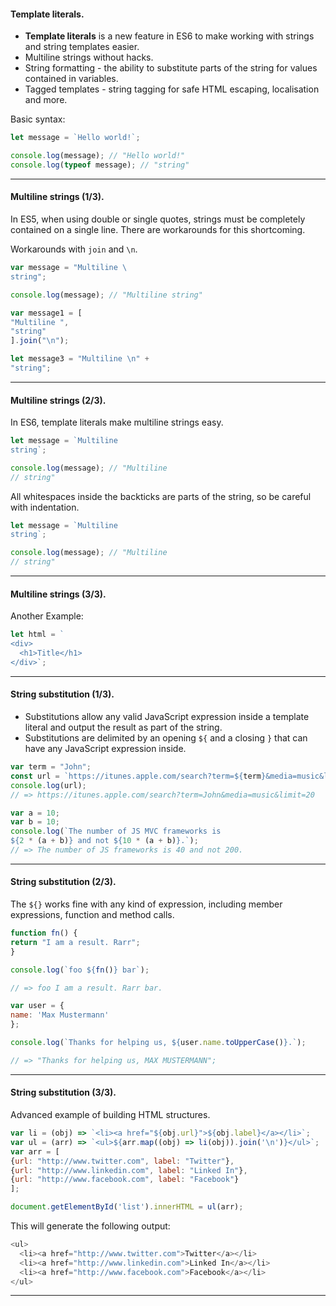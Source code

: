 

#### Template literals.

- __Template literals__ is a new feature in ES6 to make working with strings and string templates easier.
- Multiline strings without hacks.
- String formatting - the ability to substitute parts of the string for values contained in variables. 
- Tagged templates - string tagging for safe HTML escaping, localisation and more.

Basic syntax:

```js []
let message = `Hello world!`;

console.log(message); // "Hello world!" 
console.log(typeof message); // "string"
```

---

#### Multiline strings (1/3).

In ES5, when using double or single quotes, strings must be completely contained on a single line. There are workarounds
for this shortcoming.

Workarounds with  `join` and `\n`.

```js []
var message = "Multiline \
string";

console.log(message); // "Multiline string"

var message1 = [
"Multiline ",
"string"
].join("\n");

let message3 = "Multiline \n" +
"string";
```

---

#### Multiline strings (2/3).

In ES6, template literals make multiline strings easy.

```js []
let message = `Multiline
string`;

console.log(message); // "Multiline
// string"
```

All whitespaces inside the backticks are parts of the string, so be careful with indentation.

```js []
let message = `Multiline
string`;

console.log(message); // "Multiline
// string"
```

---

#### Multiline strings (3/3).



Another Example:

```js []
let html = `
<div>
  <h1>Title</h1>
</div>`;
```

---

#### String substitution (1/3).

- Substitutions allow any valid JavaScript expression inside a template literal and output the result as part
of the string.
- Substitutions are delimited by an opening `${` and a closing `}` that can have any JavaScript expression inside.

```js []
var term = "John";
const url = `https://itunes.apple.com/search?term=${term}&media=music&limit=20`;
console.log(url);
// => https://itunes.apple.com/search?term=John&media=music&limit=20

var a = 10;
var b = 10;
console.log(`The number of JS MVC frameworks is
${2 * (a + b)} and not ${10 * (a + b)}.`);
// => The number of JS frameworks is 40 and not 200.
```

---

#### String substitution (2/3).

The `${}` works fine with any kind of expression, including member expressions, function and method calls.

```js []
function fn() {
return "I am a result. Rarr";
}

console.log(`foo ${fn()} bar`);

// => foo I am a result. Rarr bar.
```

```js []
var user = {
name: 'Max Mustermann'
};

console.log(`Thanks for helping us, ${user.name.toUpperCase()}.`);

// => "Thanks for helping us, MAX MUSTERMANN";
```

---

#### String substitution (3/3).

Advanced example of building HTML structures.

```js []
var li = (obj) => `<li><a href="${obj.url}">${obj.label}</a></li>`;
var ul = (arr) => `<ul>${arr.map((obj) => li(obj)).join('\n')}</ul>`;
var arr = [
{url: "http://www.twitter.com", label: "Twitter"},
{url: "http://www.linkedin.com", label: "Linked In"},
{url: "http://www.facebook.com", label: "Facebook"}
];

document.getElementById('list').innerHTML = ul(arr);
```

This will generate the following output:

```js []
<ul>
  <li><a href="http://www.twitter.com">Twitter</a></li>
  <li><a href="http://www.linkedin.com">Linked In</a></li>
  <li><a href="http://www.facebook.com">Facebook</a></li>
</ul>
```

---